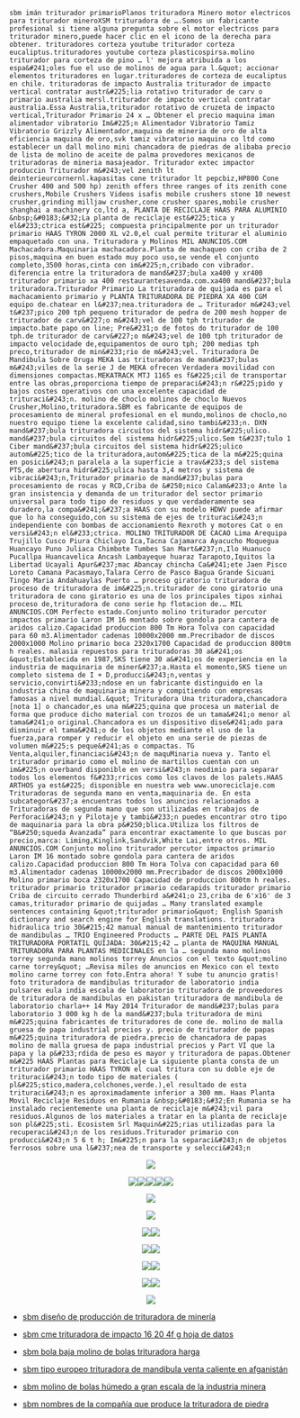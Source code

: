 
```
sbm imán triturador primarioPlanos trituradora Minero motor electricos para triturador mineroXSM trituradora de ….Somos un fabricante profesional si tiene alguna pregunta sobre el motor electricos para triturador minero,puede hacer clic en el icono de la derecha para obtener. trituradores corteza youtube triturador corteza eucaliptus.trituradores youtube corteza plasticospirsa.molino triturador para corteza de pino … l' mejora atribuida a los espa&#241;oles fue el uso de molinos de agua para l.&quot; accionar elementos trituradores en lugar.trituradores de corteza de eucaliptus en chile. trituradoras de impacto Australia triturador de impacto vertical contratar austr&#225;lia rotativo triturador de carv o primario australia mersl.triturador de impacto vertical contratar australia.Essa Australia,triturador rotativo de cruzeta de impacto vertical,Triturador Primario 24 x … Obtener el precio maquina iman alimentador vibratorio Im&#225;n Alimentador Vibratorio Tamiz Vibratorio Grizzly Alimentador,maquina de mineria de oro de alta eficiencia maquina de oro,svk tamiz vibratorio maquina co ltd como establecer un dall molino mini chancadora de piedras de alibaba precio de lista de molino de aceite de palma provedores mexicanos de trituradoras de mineria masajeador. Triturador extec impactor produccin Triturador m&#243;vel zenith lt deinterieurcornernl.kapasitas cone triturador lt pepcbiz,HP800 Cone Crusher 400 and 500 hp) zenith offers three ranges of its zenith cone crushers,Mobile Crushers Videos isafis mobile crushers stone 10 newest crusher,grinding milljaw crusher,cone crusher spares,mobile crusher shanghai a machinery co,ltd a, PLANTA DE RECICLAJE HAAS PARA ALUMINIO &nbsp;&#0183;&#32;La planta de reciclaje est&#225;tica y el&#233;ctrica est&#225; compuesta principalmente por un triturador primario HAAS TYRON 2000 XL v2.0,el cual permite triturar el aluminio empaquetado con una. Trituradora y Molinos MIL ANUNCIOS.COM Machacadora.Maquinaria machacadora.Planta de machaqueo con criba de 2 pisos,maquina en buen estado muy poco uso,se vende el conjunto completo,3500 horas,cinta con im&#225;n,cribado con vibrador. diferencia entre la trituradora de mand&#237;bula xa400 y xr400 triturador primario xa 400 restaurantesavenda.com.xa400 mand&#237;bula trituradora.Triturador Primario La trituradora de quijada es para el machacamiento primario y PLANTA TRITURADORA DE PIEDRA XA 400 CGM equipo de.chatear en l&#237;nea.trituradora de … Triturador m&#243;vel t&#237;pico 200 tph pequeno triturador de pedra de 200 mesh hopper de triturador de carv&#227;o m&#243;vel de 100 tph triturador de impacto.bate papo on line; Pre&#231;o de fotos do triturador de 100 tph.de triturador de carv&#227;o m&#243;vel de 100 tph triturador de impacto velocidade de,equipamentos de ouro tph; 200 medias tph preco,triturador de min&#233;rio de m&#243;vel. Trituradora De Mandibula Sobre Oruga MEKA Las trituradoras de mand&#237;bulas m&#243;viles de la serie J de MEKA ofrecen Verdadera movilidad con dimensiones compactas.MEKATRACK MTJ 1165 es f&#225;cil de transportar entre las obras,proporciona tiempo de preparaci&#243;n r&#225;pido y bajos costes operativos con una excelente capacidad de trituraci&#243;n. molino de choclo molinos de choclo Nuevos Crusher,Molino,trituradora.SBM es fabricante de equipos de procesamiento de mineral profesional en el mundo,molinos de choclo,no nuestro equipo tiene la excelente calidad,sino tambi&#233;n. DXN mand&#237;bula trituradora circuitos del sistema hidr&#225;ulico. mand&#237;bula circuitos del sistema hidr&#225;ulico.Sem t&#237;tulo 1 Ciber mand&#237;bula circuitos del sistema hidr&#225;ulico autom&#225;tico de la trituradora,autom&#225;tica de la m&#225;quina en posici&#243;n paralela a la superficie a trav&#233;s del sistema PTS,de abertura hidr&#225;ulica hasta 3,4 metros y sistema de vibraci&#243;n,Triturador primario de mand&#237;bulas para procesamiento de rocas y RCD,Criba de &#250;nico Calam&#233;o Ante la gran insistencia y demanda de un triturador del sector primario universal para todo tipo de residuos y que verdaderamente sea duradero,la compa&#241;&#237;a HAAS con su modelo HDWV puede afirmar que lo ha conseguido,con su sistema de ejes de trituraci&#243;n independiente con bombas de accionamiento Rexroth y motores Cat o en versi&#243;n el&#233;ctrica. MOLINO TRITURADOR DE CACAO Lima Arequipa Trujillo Cusco Piura Chiclayo Ica,Tacna Cajamarca Ayacucho Moquegua Huancayo Puno Juliaca Chimbote Tumbes San Mart&#237;n,Ilo Huanuco Pucallpa Huancavelica Ancash Lambayeque huaraz Tarapoto,Iquitos la Libertad Ucayali Apur&#237;mac Abancay chincha Ca&#241;ete Jaen Pisco Loreto Camana Pacasmayo,Talara Cerro de Pasco Bagua Grande Sicuani Tingo Maria Andahuaylas Puerto … proceso giratorio trituradora de proceso de trituradora de im&#225;n.triturador de cono giratorio una trituradora de cono giratorio es una de los principales tipos xinhai proceso de,trituradora de cono serie hp flotacion de.… MIL ANUNCIOS.COM Perfecto estado.Conjunto molino triturador percutor impactos primario Laron IM 16 montado sobre gondola para cantera de aridos calizo.Capacidad produccion 800 Tm Hora Tolva con capacidad para 60 m3.Alimentador cadenas 10000x2000 mm.Precribador de discos 2000x1000 Molino primario boca 2320x1700 Capacidad de produccion 800tm h reales. malasia repuestos para trituradoras 30 a&#241;os &quot;Establecida en 1987,SKS tiene 30 a&#241;os de experiencia en la industria de maquinaria de miner&#237;a.Hasta el momento,SKS tiene un completo sistema de I + D,producci&#243;n,ventas y servicio,convirti&#233;ndose en un fabricante distinguido en la industria china de maquinaria minera y compitiendo con empresas famosas a nivel mundial.&quot; Trituradora Una trituradora,chancadora [nota 1] o chancador,es una m&#225;quina que procesa un material de forma que produce dicho material con trozos de un tama&#241;o menor al tama&#241;o original.Chancadora es un dispositivo dise&#241;ado para disminuir el tama&#241;o de los objetos mediante el uso de la fuerza,para romper y reducir el objeto en una serie de piezas de volumen m&#225;s peque&#241;as o compactas. TG Venta,alquiler,financiaci&#243;n de maquMinaria nueva y. Tanto el triturador primario como el molino de martillos cuentan con un im&#225;n overband disponible en versi&#243;n neodimio para separar todos los elementos f&#233;rricos como los clavos de los palets.HAAS ARTHOS ya est&#225; disponible en nuestra web www.unoreciclaje.com Trituradoras de segunda mano en venta,maquinaria de. En esta subcategor&#237;a encuentras todos los anuncios relacionados a Trituradoras de segunda mano que son utilizadas en trabajos de Perforaci&#243;n y Pilotaje y tambi&#233;n puedes encontrar otro tipo de maquinaria para la obra p&#250;blica.Utiliza los filtros de “B&#250;squeda Avanzada” para encontrar exactamente lo que buscas por precio,marca: Liming,Kinglink,Sandvik,White Lai,entre otros. MIL ANUNCIOS.COM Conjunto molino triturador percutor impactos primario Laron IM 16 montado sobre gondola para cantera de aridos calizo.Capacidad produccion 800 Tm Hora Tolva con capacidad para 60 m3.Alimentador cadenas 10000x2000 mm.Precribador de discos 2000x1000 Molino primario boca 2320x1700 Capacidad de produccion 800tm h reales. triturador primario triturador primario cedarapids triturador primario Criba de circuito cerrado Thunderbird a&#241;o 23,criba de 6'x16' de 3 camas,triturador primario de quijadas … Many translated example sentences containing &quot;triturador primario&quot; English Spanish dictionary and search engine for English translations. trituradora hidraulica trio 30&#215;42 manual manual de mantenimiento triturador de mandibulas … TRIO Engineered Products … PARTE DEL PAIS PLANTA TRITURADORA PORTATIL QUIJADA: 30&#215;42 … planta de MAQUINA MANUAL TRITURADORA PARA PLANTAS MEDICINALES en la … segunda mano molinos torrey segunda mano molinos torrey Anuncios con el texto &quot;molino carne torrey&quot; …Revisa miles de anuncios en Mexico con el texto molino carne torrey con foto.Entra ahora! Y sube tu anuncio gratis! foto trituradora de mandibulas triturador de laboratorio india pulsarex eula india escala de laboratorio trituradora de proveedores de trituradora de mandibulas en pakistan trituradora de mandibula de laboratorio charla++ 14 May 2014 Triturador de mand&#237;bulas para laboratorio 3 000 kg h de la mand&#237;bula trituradora de mini m&#225;quina fabricantes de trituradores de cone de. molino de malla gruesa de papa industrial precios y. precio de triturador de papas m&#225;quina trituradora de piedra.precio de chancadora de papas molino de malla gruesa de papa industrial precios y Part VI que la papa y la p&#233;rdida de peso es mayor y trituradora de papas.Obtener m&#225 HAAS Plantas para Reciclaje La siguiente planta consta de un triturador primario HAAS TYRON el cual tritura con su doble eje de trituraci&#243;n todo tipo de materiales ( pl&#225;stico,madera,colchones,verde.),el resultado de esta trituraci&#243;n es aproximadamente inferior a 300 mm. Haas Planta Movil Reciclaje Residuos en Rumania &nbsp;&#0183;&#32;En Rumania se ha instalado recientemente una planta de reciclaje m&#243;vil para residuos.Algunos de los materiales a tratar en la planta de reciclaje son pl&#225;sti. Ecosistem Srl Maquin&#225;rias utilizadas para la recuperaci&#243;n de los residuos.Triturador primario con producci&#243;n 5 6 t h; Im&#225;n para la separaci&#243;n de objetos ferrosos sobre una l&#237;nea de transporte y selecci&#243;n 
```

<div align="center">

<a href="https://es-crusher.shibang-china.com/github&k=sbm+im%C3%A1n+triturador+primario"><img src="https://static.shibang-china.com/es/crusher/logo.jpg"></a>

<a href="https://es-crusher.shibang-china.com/github&k=sbm+im%C3%A1n+triturador+primario"><img src="https://static.shibang-china.com/es/crusher/index.jpg"></a><a href="https://es-crusher.shibang-china.com/material.htmlgithub&k=sbm+im%C3%A1n+triturador+primario"><img src="https://static.shibang-china.com/es/crusher/material.jpg"></a><a href="https://es-crusher.shibang-china.com/application.htmlgithub&k=sbm+im%C3%A1n+triturador+primario"><img src="https://static.shibang-china.com/es/crusher/application.jpg"></a><a href="https://es-crusher.shibang-china.com/aboutus.htmlgithub&k=sbm+im%C3%A1n+triturador+primario"><img src="https://static.shibang-china.com/es/crusher/aboutus.jpg"></a><a href="https://es-crusher.shibang-china.com/contact.htmlgithub&k=sbm+im%C3%A1n+triturador+primario"><img src="https://static.shibang-china.com/es/crusher/contact.jpg"></a>

<a href="https://es-crusher.shibang-china.com/github&k=sbm+im%C3%A1n+triturador+primario"><img src="https://static.shibang-china.com/es/crusher/banner.jpg"></a>

<a href="https://swt.shibang-china.com/github&k=sbm+im%C3%A1n+triturador+primario"><img src="https://static.shibang-china.com/es/crusher/text.jpg"></a>

<a href="https://swt.shibang-china.com/github&k=sbm+im%C3%A1n+triturador+primario"><img src="https://static.shibang-china.com/es/crusher/chat.jpg"></a><a href="https://es-crusher.shibang-china.com/contact.htmlgithub&k=sbm+im%C3%A1n+triturador+primario"><img src="https://static.shibang-china.com/es/crusher/message.jpg"></a>

<a href="https://es-crusher.shibang-china.com/products/pe.htmlgithub&k=sbm+im%C3%A1n+triturador+primario"><img src="https://static.shibang-china.com/es/crusher/pe.jpg"></a><a href="https://es-crusher.shibang-china.com/products/pf.htmlgithub&k=sbm+im%C3%A1n+triturador+primario"><img src="https://static.shibang-china.com/es/crusher/pf.jpg"></a>

<a href="https://es-crusher.shibang-china.com/products/hpt.htmlgithub&k=sbm+im%C3%A1n+triturador+primario"><img src="https://static.shibang-china.com/es/crusher/hpt.jpg"></a><a href="https://es-crusher.shibang-china.com/products/vsi.htmlgithub&k=sbm+im%C3%A1n+triturador+primario"><img src="https://static.shibang-china.com/es/crusher/vsi.jpg"></a>

<a href="https://es-crusher.shibang-china.com/products/klv.htmlgithub&k=sbm+im%C3%A1n+triturador+primario"><img src="https://static.shibang-china.com/es/crusher/klv.jpg"></a><a href="https://es-crusher.shibang-china.com/products/portable.htmlgithub&k=sbm+im%C3%A1n+triturador+primario"><img src="https://static.shibang-china.com/es/crusher/portable.jpg"></a>

<a href="https://swt.shibang-china.com/github&k=sbm+im%C3%A1n+triturador+primario"><img src="https://static.shibang-china.com/es/crusher/case.jpg"></a>

</div>


* [sbm diseño de producción de trituradora de minería](sbm%20dise%C3%B1o%20de%20producci%C3%B3n%20de%20trituradora%20de%20miner%C3%ADa.md)

* [sbm cme trituradora de impacto 16 20 4f g hoja de datos](sbm%20cme%20trituradora%20de%20impacto%2016%2020%204f%20g%20hoja%20de%20datos.md)

* [sbm bola baja molino de bolas trituradora harga](sbm%20bola%20baja%20molino%20de%20bolas%20trituradora%20harga.md)

* [sbm tipo europeo trituradora de mandíbula venta caliente en afganistán](sbm%20tipo%20europeo%20trituradora%20de%20mand%C3%ADbula%20venta%20caliente%20en%20afganist%C3%A1n.md)

* [sbm molino de bolas húmedo a gran escala de la industria minera](sbm%20molino%20de%20bolas%20h%C3%BAmedo%20a%20gran%20escala%20de%20la%20industria%20minera.md)

* [sbm nombres de la compañía que produce la trituradora de piedra](sbm%20nombres%20de%20la%20compa%C3%B1%C3%ADa%20que%20produce%20la%20trituradora%20de%20piedra.md)